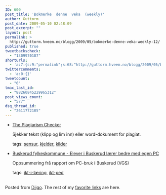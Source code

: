 ```yaml
---
ID: 600
post_title: 'Bokmerke  denne  veka  (weekly)'
author: Guttorm
post_date: 2009-05-10 02:48:09
post_excerpt: ""
layout: post
permalink: >
  http://guttorm.hveem.no/blogg/2009/05/bokmerke-denne-veka-weekly-12/
published: true
tweetbackscheck:
  - "1309970187"
shorturls:
  - 'a:7:{s:9:"permalink";s:68:"http://guttorm.hveem.no/blogg/2009/05/bokmerke-denne-veka-weekly-12/";s:7:"tinyurl";s:25:"http://tinyurl.com/qukgkg";s:4:"isgd";s:17:"http://is.gd/ylTL";s:5:"bitly";s:19:"http://bit.ly/xVB7z";s:5:"snipr";s:22:"http://snipr.com/hpttq";s:5:"snurl";s:22:"http://snurl.com/hpttq";s:7:"snipurl";s:24:"http://snipurl.com/hpttq";}'
twittercomments:
  - 'a:0:{}'
tweetcount:
  - "0"
tmac_last_id:
  - "88260845229965312"
post_views_count:
  - "577"
dsq_thread_id:
  - "2611772105"
---
```

<ul class='diigo-linkroll'><li><p class='diigo-link'><a rel='nofollow' href='http://www.dustball.com/cs/plagiarism.checker'>The Plagiarism Checker</a></p><p class='diigo-description'>Sjekker tekst (klipp og lim inn) eller word-dokument for plagiat.</p><p class='diigo-tags'><a style='color:#000 !important;text-decoration:none !important;' href='http://www.diigo.com/cloud/guttorm1979'>tags</a>: <a href='http://www.diigo.com/user/guttorm1979/sensur'>sensur</a>, <a href='http://www.diigo.com/user/guttorm1979/kjelder'>kjelder</a>, <a href='http://www.diigo.com/user/guttorm1979/kilder'>kilder</a></p></li><li><p class='diigo-link'><a rel='nofollow' href='http://www.bfk.no/Modules/NewsArticle.aspx?ObjectType=Article&Article.ID=9231&Category.ID=1325'>Buskerud fylkeskommune - Elever i Buskerud lærer bedre med egen PC</a></p><p class='diigo-description'>Oppsummering frå rapport om PC-bruk i Buskerud (VGS)</p><p class='diigo-tags'><a style='color:#000 !important;text-decoration:none !important;' href='http://www.diigo.com/cloud/guttorm1979'>tags</a>: <a href='http://www.diigo.com/user/guttorm1979/ikt-i-læring'>ikt-i-læring</a>, <a href='http://www.diigo.com/user/guttorm1979/ikt-ped'>ikt-ped</a></p></li></ul><br />Posted from <a href='http://www.diigo.com'>Diigo</a>. The rest of my <a href='http://www.diigo.com/user/guttorm1979'>favorite links</a> are here.